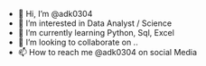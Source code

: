 - 👋 Hi, I’m @adk0304
- 👀 I’m interested in Data Analyst / Science 
- 🌱 I’m currently learning Python, Sql, Excel
- 💞️ I’m looking to collaborate on ..
- 📫 How to reach me @adk0304 on social Media

<!---
adk0304/adk0304 is a ✨ special ✨ repository because its `README.md` (this file) appears on your GitHub profile.
You can click the Preview link to take a look at your changes.
--->
